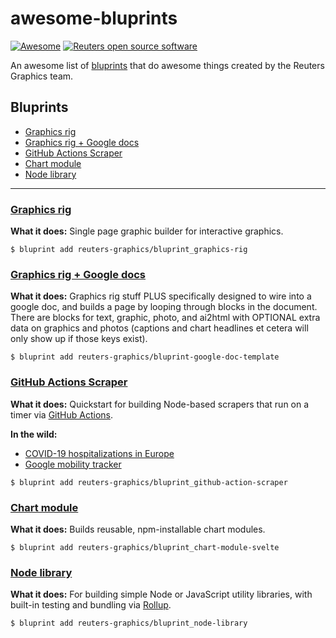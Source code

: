# awesome-bluprints
[![Awesome](https://cdn.rawgit.com/sindresorhus/awesome/d7305f38d29fed78fa85652e3a63e154dd8e8829/media/badge.svg)](https://github.com/sindresorhus/awesome) [![Reuters open source software](https://badgen.net/badge/Reuters/open%20source/?color=ff8000)](https://github.com/reuters-graphics/)

An awesome list of [bluprints](https://github.com/reuters-graphics/bluprint) that do awesome things created by the Reuters Graphics team.

## Bluprints

- [Graphics rig](#Graphics-rig)
- [Graphics rig + Google docs]()
- [GitHub Actions Scraper](#GitHub-Actions-Scraper)
- [Chart module](#Chart-module)
- [Node library](#Node-library)

---

### [Graphics rig](https://github.com/reuters-graphics/bluprint_graphics-rig)

**What it does:** Single page graphic builder for interactive graphics.

```
$ bluprint add reuters-graphics/bluprint_graphics-rig
``` 

### [Graphics rig + Google docs](https://github.com/reuters-graphics/bluprint-google-doc-template)

**What it does:** Graphics rig stuff PLUS specifically designed to wire into a google doc, and builds a page by looping through blocks in the document. There are blocks for text, graphic, photo, and ai2html with OPTIONAL extra data on graphics and photos (captions and chart headlines et cetera will only show up if those keys exist).

```
$ bluprint add reuters-graphics/bluprint-google-doc-template
```

### [GitHub Actions Scraper](https://github.com/reuters-graphics/bluprint_github-action-scraper)

**What it does:** Quickstart for building Node-based scrapers that run on a timer via [GitHub Actions](https://github.com/features/actions).

**In the wild:**
 - [COVID-19 hospitalizations in Europe](https://github.com/reuters-graphics/action_covid-europe-hospitalisations)
 - [Google mobility tracker](https://github.com/reuters-graphics/action_google-mobility-tracker)

```
$ bluprint add reuters-graphics/bluprint_github-action-scraper
```

### [Chart module](https://github.com/reuters-graphics/bluprint_chart-module-svelte)

**What it does:** Builds reusable, npm-installable chart modules.

```
$ bluprint add reuters-graphics/bluprint_chart-module-svelte
```

### [Node library](https://github.com/reuters-graphics/bluprint_node-library)

**What it does:** For building simple Node or JavaScript utility libraries, with built-in testing and bundling via [Rollup](https://rollupjs.org/guide/en/).

```
$ bluprint add reuters-graphics/bluprint_node-library
```


